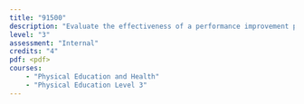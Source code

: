 ```yaml
---
title: "91500"
description: "Evaluate the effectiveness of a performance improvement programme"
level: "3"
assessment: "Internal"
credits: "4"
pdf: <pdf>
courses:
    - "Physical Education and Health"
    - "Physical Education Level 3"
---
```

